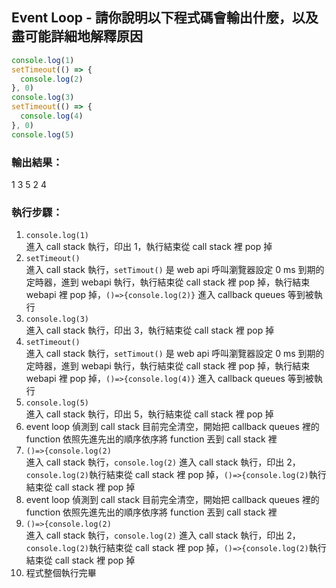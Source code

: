 ## Event Loop - 請你說明以下程式碼會輸出什麼，以及盡可能詳細地解釋原因
``` javascript
console.log(1)
setTimeout(() => {
  console.log(2)
}, 0)
console.log(3)
setTimeout(() => {
  console.log(4)
}, 0)
console.log(5)
```
### 輸出結果：
1 3 5 2 4

### 執行步驟：
1. `console.log(1)`<br>
進入 call stack 執行，印出 1，執行結束從 call stack 裡 pop 掉
2. `setTimeout()` <br>
進入 call stack 執行，`setTimout()` 是 web api 呼叫瀏覽器設定 0 ms 到期的定時器，進到 webapi 執行，執行結束從 call stack 裡 pop 掉，執行結束 webapi 裡 pop 掉，`()=>{console.log(2)}` 進入 callback queues 等到被執行
3. `console.log(3)`<br>
進入 call stack 執行，印出 3，執行結束從 call stack 裡 pop 掉
4. `setTimeout()` <br>
進入 call stack 執行，`setTimout()` 是 web api 呼叫瀏覽器設定 0 ms 到期的定時器，進到 webapi 執行，執行結束從 call stack 裡 pop 掉，執行結束 webapi 裡 pop 掉，`()=>{console.log(4)}` 進入 callback queues 等到被執行
5. `console.log(5)`<br>
進入 call stack 執行，印出 5，執行結束從 call stack 裡 pop 掉
6. event loop 偵測到 call stack 目前完全清空，開始把 callback queues 裡的 function 依照先進先出的順序依序將 function 丟到 call stack 裡
7. `()=>{console.log(2)`<br>
進入 call stack 執行，`console.log(2)` 進入 call stack 執行，印出 2，`console.log(2)`執行結束從 call stack 裡 pop 掉，`()=>{console.log(2)`執行結束從 call stack 裡 pop 掉
8. event loop 偵測到 call stack 目前完全清空，開始把 callback queues 裡的 function 依照先進先出的順序依序將 function 丟到 call stack 裡
9. `()=>{console.log(2)`<br>
進入 call stack 執行，`console.log(2)` 進入 call stack 執行，印出 2，`console.log(2)`執行結束從 call stack 裡 pop 掉，`()=>{console.log(2)`執行結束從 call stack 裡 pop 掉
10. 程式整個執行完畢

